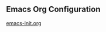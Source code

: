 Emacs Org Configuration
-----------------------

[emacs-init.org](https://github.com/oppenlander/dotfiles/blob/master/emacs.d/emacs-init.org)
